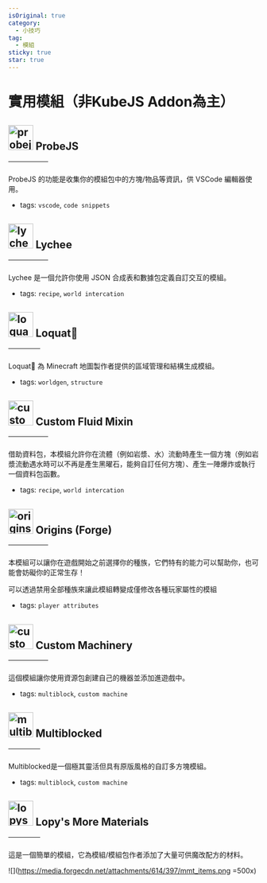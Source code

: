 ```yaml
---
isOriginal: true
category:
  - 小技巧
tag:
  - 模組
sticky: true
star: true
---
```


# 實用模組（非KubeJS Addon為主）

## ![probejs-icon] ProbeJS

|<BadgeCurseForge path="mc-mods/probejs" name="ProbeJS" />|<BadgeModrinth path="mod/probejs" name="ProbeJS" />|<BadgeMcmod path="6486" name="ProbeJS" />|<BadgeGithub path="Prunoideae/ProbeJS" name="ProbeJS" />|<BadgeWiki path="https://github.com/Prunoideae/ProbeJS/wiki/" name="ProbeJS" />|
|---|---|---|---|---|

ProbeJS 的功能是收集你的模組包中的方塊/物品等資訊，供 VSCode 編輯器使用。

- tags: `vscode`, `code snippets`

## ![lychee-icon] Lychee

|<BadgeCurseForge path="mc-mods/lychee" name="Lychee" />|<BadgeModrinth path="mod/lychee" name="Lychee" />|<BadgeMcmod path="5559" name="Lychee" />|<BadgeGithub path="Snownee/Lychee" name="Lychee" />|<BadgeWiki path="https://lycheetweaker.readthedocs.io/" name="Lychee" />|
|---|---|---|---|---|

Lychee 是一個允許你使用 JSON 合成表和數據包定義自訂交互的模組。

- tags: `recipe`, `world intercation`

## ![loquat-icon] Loquat🧩

|<BadgeCurseForge path="mc-mods/loquat" name="Loquat" />|<BadgeModrinth path="mod/loquat" name="Loquat" />|<BadgeGithub path="Snownee/Loquat" name="Loquat" />|<BadgeWiki path="https://loquat.readthedocs.io/" name="Loquat" />|
|---|---|---|---|

Loquat🧩 為 Minecraft 地圖製作者提供的區域管理和結構生成模組。

- tags: `worldgen`, `structure`

## ![custom_fluid_mixin-icon] Custom Fluid Mixin

|<BadgeCurseForge path="mc-mods/custom-fluid-mixin" name="Custom Fluid Mixin" />|<BadgeModrinth path="mod/custom-fluid-mixin" name="Custom Fluid Mixin" />|<BadgeMcmod path="5942" name="Custom Fluid Mixin" />|<BadgeGithub path="Insane96/CustomFluidMixin" name="Custom Fluid Mixin" />|<BadgeWiki path="https://github.com/Insane96/CustomFluidMixin/wiki" name="Custom Fluid Mixin" />|
|---|---|---|---|---|

借助資料包，本模組允許你在流體（例如岩漿、水）流動時產生一個方塊（例如岩漿流動遇水時可以不再是產生黑曜石，能夠自訂任何方塊）、產生一陣爆炸或執行一個資料包函數。

- tags: `recipe`, `world intercation`

## ![origins_forge-icon] Origins (Forge)

|<BadgeCurseForge path="mc-mods/origins-forge" name="Origins (Forge)" />|<BadgeModrinth path="mod/origins-forge" name="Origins (Forge)" />|<BadgeMcmod path="4032" name="Origins (Forge)" />|<BadgeGithub path="EdwinMindcraft/origins-forge" name="Origins (Forge)" />|<BadgeWiki path="https://origins.readthedocs.io/" name="Origins (Forge)" />|
|---|---|---|---|---|

本模組可以讓你在遊戲開始之前選擇你的種族，它們特有的能力可以幫助你，也可能會妨礙你的正常生存！

可以透過禁用全部種族來讓此模組轉變成僅修改各種玩家屬性的模組

- tags: `player attributes`

## ![custom_machinery-icon] Custom Machinery

|<BadgeCurseForge path="mc-mods/custom-machinery" name="Custom Machinery" />|<BadgeModrinth path="mod/custom-machinery" name="Custom Machinery" />|<BadgeMcmod path="3903" name="Custom Machinery" />|<BadgeGithub path="Frinn38/Custom-Machinery" name="Custom Machinery" />|<BadgeWiki path="https://frinn.gitbook.io/" name="Custom Machinery" />|
|---|---|---|---|---|

這個模組讓你使用資源包創建自己的機器並添加進遊戲中。

- tags: `multiblock`, `custom machine`

## ![multiblocked-icon] Multiblocked

|<BadgeCurseForge path="mc-mods/multiblocked" name="Multiblocked" />|<BadgeMcmod path="6191" name="Multiblocked" />|<BadgeGithub path="Low-Drag-MC/Multiblocked/" name="Multiblocked" />|<BadgeWiki path="https://github.com/Low-Drag-MC/Multiblocked/wiki" name="Multiblocked" />|
|---|---|---|---|

Multiblocked是一個極其靈活但具有原版風格的自訂多方塊模組。

- tags: `multiblock`, `custom machine`

## ![lopys_more_materials-icon] Lopy's More Materials

|<BadgeCurseForge path="mc-mods/morematerials" name="Lopy's More Materials" />|<BadgeModrinth path="mod/morematerials" name="Lopy's More Materials" />|<BadgeMcmod path="11835" name="Lopy's More Materials" />|<BadgeGithub path="LopyLuna/morematerials" name="Lopy's More Materials" />|
|---|---|---|---|

這是一個簡單的模組，它為模組/模組包作者添加了大量可供魔改配方的材料。

![](https://media.forgecdn.net/attachments/614/397/mmt_items.png =500x)

<style>
  h2 img {
    width: 50px;
  }
</style>

[probejs-icon]: https://media.forgecdn.net/avatars/thumbnails/627/854/256/256/638023501582537889_animated.gif
[lychee-icon]: https://media.forgecdn.net/avatars/thumbnails/776/320/256/256/638118255660308535.png
[loquat-icon]: https://media.forgecdn.net/avatars/thumbnails/837/324/256/256/638230462094452771.png
[custom_fluid_mixin-icon]: https://media.forgecdn.net/avatars/thumbnails/514/587/256/256/637835764950311826.png
[origins_forge-icon]: https://media.forgecdn.net/avatars/thumbnails/373/582/256/256/637546267631048138.png
[custom_machinery-icon]: https://media.forgecdn.net/avatars/thumbnails/380/902/256/256/637563347249192471.png
[multiblocked-icon]: https://media.forgecdn.net/avatars/thumbnails/523/990/256/256/637844791382914421.png
[lopys_more_materials-icon]: https://media.forgecdn.net/avatars/thumbnails/802/218/256/256/638166724734926117.png